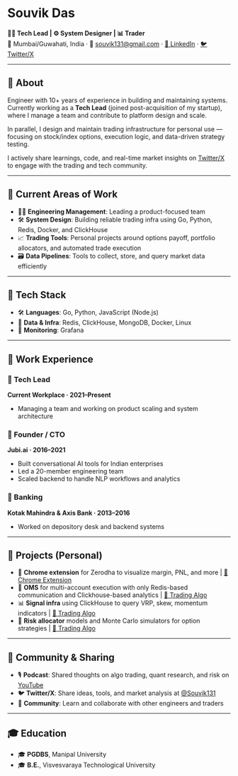# Souvik Das

**🧑‍💻 Tech Lead | ⚙️ System Designer | 📊 Trader**  
📍 Mumbai/Guwahati, India · 📧 souvik131@gmail.com · [🔗 LinkedIn](https://www.linkedin.com/in/souvik131) · [🐦 Twitter/X](https://x.com/Souvik131)

---

## 🧭 About

Engineer with 10+ years of experience in building and maintaining systems.  
Currently working as a **Tech Lead** (joined post-acquisition of my startup), where I manage a team and contribute to platform design and scale.

In parallel, I design and maintain trading infrastructure for personal use — focusing on stock/index options, execution logic, and data-driven strategy testing.

I actively share learnings, code, and real-time market insights on [Twitter/X](https://x.com/Souvik131) to engage with the trading and tech community.

---

## 🔧 Current Areas of Work

- 🧑‍🏫 **Engineering Management**: Leading a product-focused team
- 🛠️ **System Design**: Building reliable trading infra using Go, Python, Redis, Docker, and ClickHouse
- 📈 **Trading Tools**: Personal projects around options payoff, portfolio allocators, and automated trade execution
- 🗃️ **Data Pipelines**: Tools to collect, store, and query market data efficiently

---

## 🧰 Tech Stack

- 🛠️ **Languages**: Go, Python, JavaScript (Node.js)
- 🧱 **Data & Infra**: Redis, ClickHouse, MongoDB, Docker, Linux
- 📡 **Monitoring**: Grafana

---

## 🏢 Work Experience

### 🔹 Tech Lead

**Current Workplace · 2021–Present**

- Managing a team and working on product scaling and system architecture

### 🔹 Founder / CTO

**Jubi.ai · 2016–2021**

- Built conversational AI tools for Indian enterprises
- Led a 20-member engineering team
- Scaled backend to handle NLP workflows and analytics

### 🔹 Banking

**Kotak Mahindra & Axis Bank · 2013–2016**

- Worked on depository desk and backend systems

---

## 🚀 Projects (Personal)

- 🧩 **Chrome extension** for Zerodha to visualize margin, PNL, and more | [🔗 Chrome Extension](https://chromewebstore.google.com/detail/trading-algo/kcdieedecefcnaioggjebnpifmbnfnop)
- 🧠 **OMS** for multi-account execution with only Redis-based communication and Clickhouse-based analytics | [🔗 Trading Algo](https://tradingalgo.in) 
- 📊 **Signal infra** using ClickHouse to query VRP, skew, momentum indicators | [🔗 Trading Algo](https://tradingalgo.in)
- 🧮 **Risk allocator** models and Monte Carlo simulators for option strategies | [🔗 Trading Algo](https://tradingalgo.in)

---

## 📣 Community & Sharing

- 🎙️ **Podcast**: Shared thoughts on algo trading, quant research, and risk on [YouTube](https://www.youtube.com/watch?v=IRePtbh2MJs)  
- 🐦 **Twitter/X**: Share ideas, tools, and market analysis at [@Souvik131](https://x.com/Souvik131)  
- 🤝 **Community**: Learn and collaborate with other engineers and traders  

---

## 🎓 Education

- 🎓 **PGDBS**, Manipal University
- 🎓 **B.E.**, Visvesvaraya Technological University



<!---
souvik131/souvik131 is a ✨ special ✨ repository because its `README.md` (this file) appears on your GitHub profile.
You can click the Preview link to take a look at your changes.
--->
